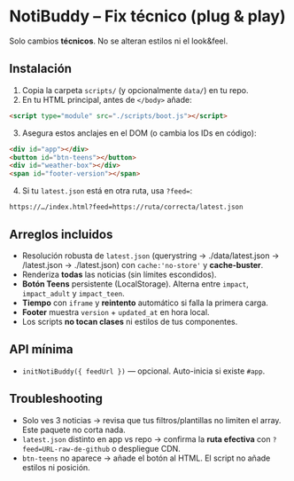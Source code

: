 
# NotiBuddy – Fix técnico (plug & play)

Solo cambios **técnicos**. No se alteran estilos ni el look&feel.

## Instalación
1. Copia la carpeta `scripts/` (y opcionalmente `data/`) en tu repo.
2. En tu HTML principal, antes de `</body>` añade:
```html
<script type="module" src="./scripts/boot.js"></script>
```
3. Asegura estos anclajes en el DOM (o cambia los IDs en código):
```html
<div id="app"></div>
<button id="btn-teens"></button>
<div id="weather-box"></div>
<span id="footer-version"></span>
```
4. Si tu `latest.json` está en otra ruta, usa `?feed=`:
```
https://…/index.html?feed=https://ruta/correcta/latest.json
```

## Arreglos incluidos
- Resolución robusta de `latest.json` (querystring → ./data/latest.json → /latest.json → ./latest.json) con `cache:'no-store'` y **cache-buster**.
- Renderiza **todas** las noticias (sin límites escondidos).
- **Botón Teens** persistente (LocalStorage). Alterna entre `impact`, `impact_adult` y `impact_teen`.
- **Tiempo** con `iframe` y **reintento** automático si falla la primera carga.
- **Footer** muestra `version` + `updated_at` en hora local.
- Los scripts **no tocan clases** ni estilos de tus componentes.

## API mínima
- `initNotiBuddy({ feedUrl })` — opcional. Auto-inicia si existe `#app`.

## Troubleshooting
- Solo ves 3 noticias → revisa que tus filtros/plantillas no limiten el array. Este paquete no corta nada.
- `latest.json` distinto en app vs repo → confirma la **ruta efectiva** con `?feed=URL-raw-de-github` o despliegue CDN.
- `btn-teens` no aparece → añade el botón al HTML. El script no añade estilos ni posición.

